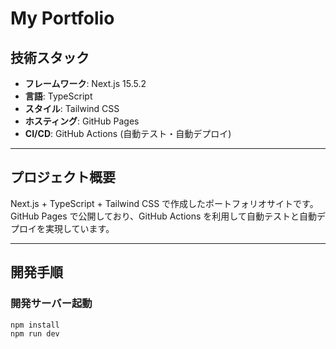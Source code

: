 # My Portfolio

## 技術スタック

- **フレームワーク**: Next.js 15.5.2
- **言語**: TypeScript
- **スタイル**: Tailwind CSS
- **ホスティング**: GitHub Pages
- **CI/CD**: GitHub Actions (自動テスト・自動デプロイ)

---

## プロジェクト概要

Next.js + TypeScript + Tailwind CSS で作成したポートフォリオサイトです。  
GitHub Pages で公開しており、GitHub Actions を利用して自動テストと自動デプロイを実現しています。

---

## 開発手順

### 開発サーバー起動

```bash
npm install
npm run dev
